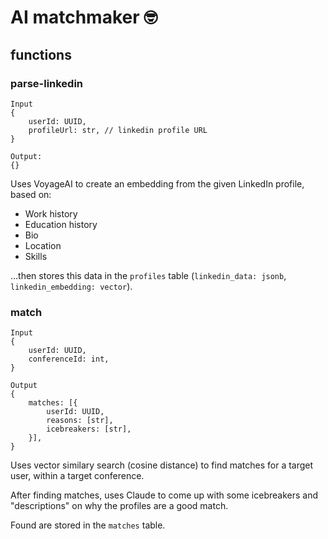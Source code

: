 # AI matchmaker 🤓

## functions

### parse-linkedin
```
Input
{
    userId: UUID,
    profileUrl: str, // linkedin profile URL
}

Output:
{}
```
Uses VoyageAI to create an embedding from the given LinkedIn profile, based on:
- Work history
- Education history
- Bio
- Location
- Skills

...then stores this data in the `profiles` table (`linkedin_data: jsonb`, `linkedin_embedding: vector`).

### match
```
Input
{
    userId: UUID,
    conferenceId: int,
}

Output
{
    matches: [{
        userId: UUID,
        reasons: [str],
        icebreakers: [str],
    }],
}
```

Uses vector similary search (cosine distance) to find matches for a target user, within a target conference.

After finding matches, uses Claude to come up with some icebreakers and "descriptions" on why the profiles are a good match.

Found are stored in the `matches` table.

